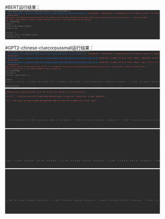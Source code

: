#BERT运行结果：
![BERT Image](images/BERT.png)

#GPT2-chinese-cluecorpussmall运行结果：
![Image](images/01.png)
![Image](images/02.png)
![Image](images/03.png)
![Image](images/04.png)
